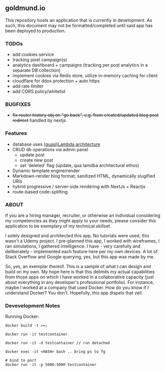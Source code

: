 ## goldmund.io
This repository hosts an application that is currently in development. As such, this document may not be formatted/completed until said
app has been deployed to production.

### TODOs
 - add cookies service
 - tracking pixel campaign(s)
 - analytics dashboard + campaigns (tracking per post analytics in a separate DB collection)
 - implement cookies via Redis store, utilize in-memory caching for client
 - cloudflare for ddos protection + auto https
 - add rate limiter
 - add CORS policy/whitelist


### BUGFIXES
  - ~~fix router history obj on "go back", e.g. from created/updated blog post redirect~~ handled by nextjs

### Features
  - database uses [(quasi)Lambda architecture](https://en.wikipedia.org/wiki/Lambda_architecture)
  - CRUD db operations via admin panel
    * update post
    * create new post
    * set 'deleted' flag (update, qua lamdba architectural ethos)
  - Dynamic template engine/render
  - Markdown-render blog format; sanitized HTML, dynamically slugified URIs
  - hybrid progressive / server-side rendering with NextJs + Reactjs
  - route-based code-splitting

### ABOUT

If you are a hiring manager, recruiter, or otherwise an individual considering my competencies as they might apply
to your needs, please consider this application to be exemplary of my technical skillset.

I solely designed and architected this app. No tutorials were used, this wasn't a Udemy project. I pre-planned this app, I worked with wireframes, I ran simulations, I gathered intelligence. I have - very carefully and deliberately - implemented each feature here per my own devices. A lot of Stack Overflow and Google querying, yes, but this app was made by me.

So, yes, an exemplar thereof. This is a sample of what I can design and build on my own. My hope here is that this delimits my actual capabilities from those apps on which I have worked in a collaborative capacity (just about everything in any developer's professional portfolio). For instance, maybe I worked at a company that used Docker. How do you know if *I* understand Docker? You don't. Hopefully, this app dispels that veil.

### Devevelopment Notes
Running Docker:
```
docker build -t >=;

docker run -it testcontainer

docker run -it -d testcontainer // run detached

docker exec -it <HASH> bash .. bring ps to fg

# bind to port
docker run -it -p 5000:5000 testcontainer
```

